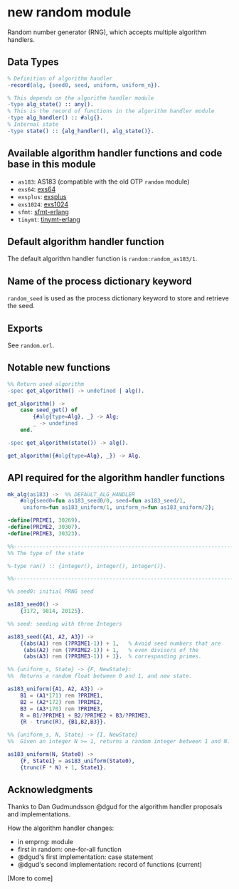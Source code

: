 # new random module

Random number generator (RNG), which accepts multiple algorithm handlers.

## Data Types

```erlang
% Definition of algorithm handler
-record(alg, {seed0, seed, uniform, uniform_n}).

% This depends on the algorithm handler module
-type alg_state() :: any().
% This is the record of functions in the algorithm handler module
-type alg_handler() :: #alg{}.
% Internal state
-type state() :: {alg_handler(), alg_state()}.
```    

## Available algorithm handler functions and code base in this module

* `as183`: AS183 (compatible with the old OTP `random` module)
* `exs64`: [exs64](https://github.com/jj1bdx/exs64/)
* `exsplus`: [exsplus](https://github.com/jj1bdx/exsplus/)
* `exs1024`: [exs1024](https://github.com/jj1bdx/exs1024/)
* `sfmt`: [sfmt-erlang](https://github.com/jj1bdx/sfmt-erlang/)
* `tinymt`: [tinymt-erlang](https://github.com/jj1bdx/tinymt-erlang/)

## Default algorithm handler function

The default algorithm handler function is `random:random_as183/1`.

## Name of the process dictionary keyword

`random_seed` is used as the process dictionary keyword to store and retrieve the seed.

## Exports

See `random.erl`.

## Notable new functions

```erlang
%% Return used algorithm
-spec get_algorithm() -> undefined | alg().

get_algorithm() ->
    case seed_get() of
        {#alg{type=Alg}, _} -> Alg;
        _ -> undefined
    end.

-spec get_algorithm(state()) -> alg().

get_algorithm({#alg{type=Alg}, _}) -> Alg.
```

## API required for the algorithm handler functions

```erlang
mk_alg(as183) ->  %% DEFAULT_ALG_HANDLER
    #alg{seed0=fun as183_seed0/0, seed=fun as183_seed/1,
     uniform=fun as183_uniform/1, uniform_n=fun as183_uniform/2};

-define(PRIME1, 30269).
-define(PRIME2, 30307).
-define(PRIME3, 30323).

%%-----------------------------------------------------------------------
%% The type of the state

%-type ran() :: {integer(), integer(), integer()}.

%%-----------------------------------------------------------------------

%% seed0: initial PRNG seed

as183_seed0() ->
    {3172, 9814, 20125}.

%% seed: seeding with three Integers

as183_seed({A1, A2, A3}) ->
    {(abs(A1) rem (?PRIME1-1)) + 1,   % Avoid seed numbers that are
     (abs(A2) rem (?PRIME2-1)) + 1,   % even divisors of the
     (abs(A3) rem (?PRIME3-1)) + 1}.  % corresponding primes.

%% {uniform_s, State} -> {F, NewState}:
%%  Returns a random float between 0 and 1, and new state.

as183_uniform({A1, A2, A3}) ->
    B1 = (A1*171) rem ?PRIME1,
    B2 = (A2*172) rem ?PRIME2,
    B3 = (A3*170) rem ?PRIME3,
    R = B1/?PRIME1 + B2/?PRIME2 + B3/?PRIME3,
    {R - trunc(R), {B1,B2,B3}}.

%% {uniform_s, N, State} -> {I, NewState}
%%  Given an integer N >= 1, returns a random integer between 1 and N.

as183_uniform(N, State0) ->
    {F, State1} = as183_uniform(State0),
    {trunc(F * N) + 1, State1}.
```

## Acknowledgments

Thanks to Dan Gudmundsson @dgud for the algorithm handler proposals and implementations.

How the algorithm handler changes:

* in emprng: module
* first in random: one-for-all function
* @dgud's first implementation: case statement
* @dgud's second implementation: record of functions (current)

[More to come]
